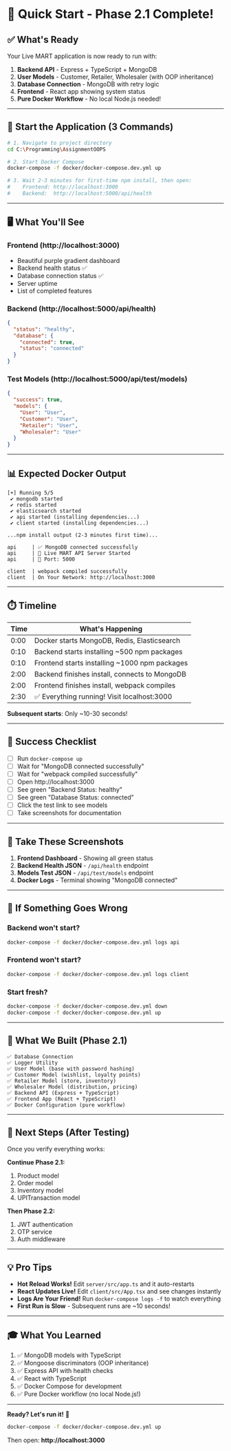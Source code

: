 # 🚀 Quick Start - Phase 2.1 Complete!

## ✅ What's Ready

Your Live MART application is now ready to run with:

1. **Backend API** - Express + TypeScript + MongoDB
2. **User Models** - Customer, Retailer, Wholesaler (with OOP inheritance)
3. **Database Connection** - MongoDB with retry logic
4. **Frontend** - React app showing system status
5. **Pure Docker Workflow** - No local Node.js needed!

---

## 🎯 Start the Application (3 Commands)

```bash
# 1. Navigate to project directory
cd C:\Programming\AssignmentOOPS

# 2. Start Docker Compose
docker-compose -f docker/docker-compose.dev.yml up

# 3. Wait 2-3 minutes for first-time npm install, then open:
#    Frontend: http://localhost:3000
#    Backend:  http://localhost:5000/api/health
```

---

## 🖥️ What You'll See

### Frontend (http://localhost:3000)
- Beautiful purple gradient dashboard
- Backend health status ✅
- Database connection status ✅
- Server uptime
- List of completed features

### Backend (http://localhost:5000/api/health)
```json
{
  "status": "healthy",
  "database": {
    "connected": true,
    "status": "connected"
  }
}
```

### Test Models (http://localhost:5000/api/test/models)
```json
{
  "success": true,
  "models": {
    "User": "User",
    "Customer": "User",
    "Retailer": "User",
    "Wholesaler": "User"
  }
}
```

---

## 📊 Expected Docker Output

```
[+] Running 5/5
 ✔ mongodb started
 ✔ redis started
 ✔ elasticsearch started
 ✔ api started (installing dependencies...)
 ✔ client started (installing dependencies...)

...npm install output (2-3 minutes first time)...

api     | ✅ MongoDB connected successfully
api     | 🚀 Live MART API Server Started
api     | 📡 Port: 5000

client  | webpack compiled successfully
client  | On Your Network: http://localhost:3000
```

---

## ⏱️ Timeline

| Time | What's Happening |
|------|------------------|
| 0:00 | Docker starts MongoDB, Redis, Elasticsearch |
| 0:10 | Backend starts installing ~500 npm packages |
| 0:10 | Frontend starts installing ~1000 npm packages |
| 2:00 | Backend finishes install, connects to MongoDB |
| 2:00 | Frontend finishes install, webpack compiles |
| 2:30 | ✅ Everything running! Visit localhost:3000 |

**Subsequent starts**: Only ~10-30 seconds!

---

## 🎉 Success Checklist

- [ ] Run `docker-compose up`
- [ ] Wait for "MongoDB connected successfully"
- [ ] Wait for "webpack compiled successfully"
- [ ] Open http://localhost:3000
- [ ] See green "Backend Status: healthy"
- [ ] See green "Database Status: connected"
- [ ] Click the test link to see models
- [ ] Take screenshots for documentation

---

## 📸 Take These Screenshots

1. **Frontend Dashboard** - Showing all green status
2. **Backend Health JSON** - `/api/health` endpoint
3. **Models Test JSON** - `/api/test/models` endpoint
4. **Docker Logs** - Terminal showing "MongoDB connected"

---

## 🐛 If Something Goes Wrong

### Backend won't start?
```bash
docker-compose -f docker/docker-compose.dev.yml logs api
```

### Frontend won't start?
```bash
docker-compose -f docker/docker-compose.dev.yml logs client
```

### Start fresh?
```bash
docker-compose -f docker/docker-compose.dev.yml down
docker-compose -f docker/docker-compose.dev.yml up
```

---

## 📁 What We Built (Phase 2.1)

```
✅ Database Connection
✅ Logger Utility
✅ User Model (base with password hashing)
✅ Customer Model (wishlist, loyalty points)
✅ Retailer Model (store, inventory)
✅ Wholesaler Model (distribution, pricing)
✅ Backend API (Express + TypeScript)
✅ Frontend App (React + TypeScript)
✅ Docker Configuration (pure workflow)
```

---

## 🎯 Next Steps (After Testing)

Once you verify everything works:

**Continue Phase 2.1:**
1. Product model
2. Order model
3. Inventory model
4. UPITransaction model

**Then Phase 2.2:**
1. JWT authentication
2. OTP service
3. Auth middleware

---

## 💡 Pro Tips

- **Hot Reload Works!** Edit `server/src/app.ts` and it auto-restarts
- **React Updates Live!** Edit `client/src/App.tsx` and see changes instantly
- **Logs Are Your Friend!** Run `docker-compose logs -f` to watch everything
- **First Run is Slow** - Subsequent runs are ~10 seconds!

---

## 🎓 What You Learned

1. ✅ MongoDB models with TypeScript
2. ✅ Mongoose discriminators (OOP inheritance)
3. ✅ Express API with health checks
4. ✅ React with TypeScript
5. ✅ Docker Compose for development
6. ✅ Pure Docker workflow (no local Node.js!)

---

**Ready? Let's run it!** 🚀

```bash
docker-compose -f docker/docker-compose.dev.yml up
```

Then open: **http://localhost:3000**
